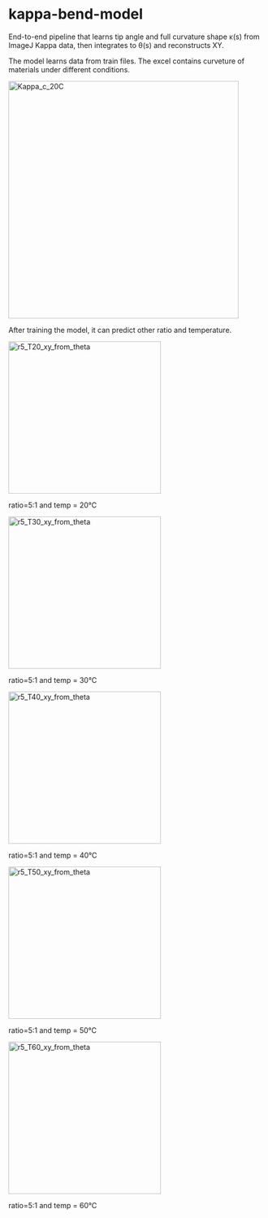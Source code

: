 # kappa-bend-model
End-to-end pipeline that learns tip angle and full curvature shape κ(s) from ImageJ Kappa data, then integrates to θ(s) and reconstructs XY.

The model learns data from train files. The excel contains curveture of materials under different conditions.

<img width="453" height="468" alt="Kappa_c_20C" src="https://github.com/user-attachments/assets/2a40a26d-fded-4935-b0f8-4e05ad3f58ac" />

After training the model, it can predict other ratio and temperature.

<img width="300" height="300" alt="r5_T20_xy_from_theta" src="https://github.com/user-attachments/assets/a2ba44c5-6fa6-4b34-8986-be3d0a833ff0" />

ratio=5:1 and temp = 20℃

<img width="300" height="300" alt="r5_T30_xy_from_theta" src="https://github.com/user-attachments/assets/2ab7feba-5d5c-40ba-9620-b14389cc2987" />

ratio=5:1 and temp = 30℃

<img width="300" height="300" alt="r5_T40_xy_from_theta" src="https://github.com/user-attachments/assets/1267c6dc-4fba-42b9-88a4-6565e73e2596" />

ratio=5:1 and temp = 40℃

<img width="300" height="300" alt="r5_T50_xy_from_theta" src="https://github.com/user-attachments/assets/fde413a2-5148-4261-936a-a7f766aa7cb6" />

ratio=5:1 and temp = 50℃

<img width="300" height="300" alt="r5_T60_xy_from_theta" src="https://github.com/user-attachments/assets/81cf3419-06a9-42a6-b5a0-c464d5a80baa" />

ratio=5:1 and temp = 60℃
